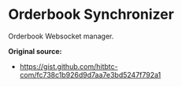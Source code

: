 # Orderbook Synchronizer

Orderbook Websocket manager.



**Original source:**
- https://gist.github.com/hitbtc-com/fc738c1b926d9d7aa7e3bd5247f792a1

